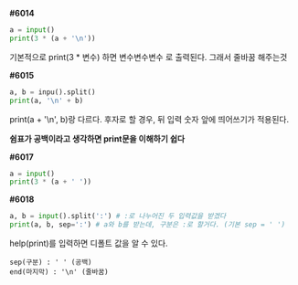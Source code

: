 __#6014__

```python
a = input()
print(3 * (a + '\n'))
```

기본적으로 print(3 * 변수) 하면 변수변수변수 로 출력된다. 그래서 줄바꿈 해주는것



__#6015__

```python
a, b = inpu().split()
print(a, '\n' + b)
```

print(a + '\n', b)랑 다르다. 후자로 할 경우, 뒤 입력 숫자 앞에 띄어쓰기가 적용된다.

__쉼표가 공백이라고 생각하면 print문을 이해하기 쉽다__



__#6017__

```python
a = input()
print(3 * (a + ' '))
```



__#6018__

```python
a, b = input().split(':') # :로 나누어진 두 입력값을 받겠다
print(a, b, sep=':') # a와 b를 받는데, 구분은 :로 할거다. (기본 sep = ' ')
```



help(print)를 입력하면 디폴트 값을 알 수 있다.

```
sep(구분) : ' ' (공백)
end(마지막) : '\n' (줄바꿈)
```

